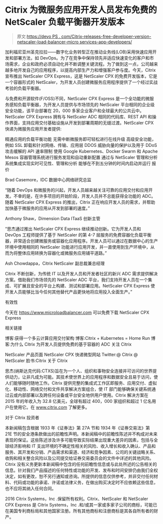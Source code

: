 # Citrix 为微服务应用开发人员发布免费的 NetScaler 负载平衡器开发版本

> 原文:[https://devo PS . com/Citrix-releases-free-developer-version-netscaler-load-balancer-micro services-app-developers/](https://devops.com/citrix-releases-free-developer-version-netscaler-load-balancer-microservices-app-developers/)

加利福尼亚州圣克拉拉——数字化业务转型正在推动业务线(LOB)采用快速应用开发和部署方法，如 DevOps。为了在竞争中保持领先并适应快速变化的客户和市场需求，企业和政府必须自动化并不断调整关键流程。为了做到这一点，公司越来越多地开发自己的应用程序，以提高内部生产力和增强客户参与度。今天，Citrix 宣布推出 NetScaler CPX Express，这是 NetScaler CPX 的免费开发版本，它是一个容器形式的 NetScaler，为开发人员创建微服务应用程序提供了一个经过实战考验的负载平衡器。

与免费和开源软件(F/OSS)不同，NetScaler CPX Express 是一个全功能的微服务感知负载平衡器，为开发人员提供与市场领先的 NetScaler 平台相同的企业级安全功能，该平台部署在 20，000 多家企业客户和全球最大的公共云中。NetScaler CPX Express 拥有与 NetScaler ADC 相同的代码库、REST API 和操作界面，支持应用交付基础设施从开发到部署周期的无缝过渡。NetScaler CPX 快递为微服务应用开发者提供:

精通应用的负载平衡功能
无需中断微服务即可轻松进行在线升级
高级安全功能，例如 SSL 卸载和针对网络、传输、应用层 DDOS 威胁向量的保护以及用于 DDoS 攻击缓解的 API 速率限制
使用 Google Kubernetes、Docker Swarm 和 Apache Mesos 容器管理系统进行服务发现和自动重新配置
通过与 NetScaler 管理和分析系统集成实现实时可见性、管理和分析
能够在不到五分钟的时间内启动并运行
报价

Brad Casemore，IDC 数据中心网络研究总监

“随着 DevOps 和微服务的兴起，开发人员越来越关注可靠的应用交付和应用开发。不幸的是，在许多项目的开始阶段，开发人员并不总能获得全功能的 ADC。随着 NetScaler CPX Express 的推出，Citrix 正在响应开发人员的需求，并帮助加快基于微服务的应用从开发到部署的速度。”

Anthony Shaw，Dimension Data ITaaS 创新主管

“思杰通过推出 NetScaler CPX Express 继续推动创新。它为开发人员和 DevOps 工程师提供了基于 NetScaler 的第 4-7 层服务的免费容器化负载平衡器，非常适合创建微服务或容器化应用程序。开发人员可以通过在数据中心的生产环境中使用相同的 NetScaler 功能进行应用开发，并一直使用到生产环境中，从而为将整体应用转换为容器化或微服务应用铺平道路。”

Ash Chowdappa，Citrix NetScaler 副总裁兼总经理

Citrix 不断创新，为传统 IT 以及开发人员和开发者社区的新兴 ADC 需求提供解决方案。借助我们市场领先的 NetScaler ADC 平台，我们支持开发人员在一个集成、可扩展且安全的平台上构建、测试和部署应用。NetScaler CPX Express 使开发人员能够比当今任何其他替代产品更快地将应用投入全面生产。”

有效性

今天在 https://www.microloadbalancer.com 可以免费下载 NetScaler CPX Express

相关链接

博客:获得一个多云计算应用交付架构
博客:Citrix + Kubernetes = Home Run
博客:为什么 Citrix 为开发人员提供免费的基于容器的 ADC
关注 Citrix

NetScaler 产品页面
NetScaler CPX 快递微型网站
Twitter:@ Citrix @ NetScaler
脸书:Citrix
关于 Citrix

思杰(纳斯达克代码:CTXS)旨在为一个人、组织和事物安全连接并可访问的世界提供动力，让非凡成为可能。其技术使世界上的应用程序和数据安全且易于访问，使人们能够随时随地工作。Citrix 提供完整的集成式工作区即服务、应用交付、虚拟化、移动性、网络交付和文件共享解决方案组合，使 IT 部门能够确保关键系统通过云或内部部署以及跨任何设备或平台安全地供用户使用。Citrix 解决方案在 2015 年的年收入为 32.8 亿美元，全球有超过 400，000 家组织和超过 1 亿名用户在使用它。在 www.citrix.com 了解更多。

对于 Citrix 投资者

本新闻稿包含根据 1933 年《证券法》第 27A 节和 1934 年《证券交易法》第 21E 节的安全港条款做出的前瞻性声明。本新闻稿中的前瞻性陈述并不构成对未来表现的保证。这些陈述涉及许多可能导致实际结果出现重大差异的因素，包括与全球经济影响和 IT 支出环境的不确定性相关的风险、收入增长和收入确认、产品和服务、其开发和分销、产品需求和渠道、经济和竞争因素、公司的关键战略关系、收购和相关整合风险以及公司提交给证券交易委员会的文件中详述的其他风险。Citrix 没有义务更新本新闻稿中包含的任何前瞻性信息或与此处所述的公告相关的信息。针对我们产品描述的任何特性或功能的开发、发布和时间安排仍由我们全权决定，如有更改，恕不另行通知或咨询。所提供的信息仅供参考，并非交付任何材料、代码或功能的承诺、许诺或法律义务，在做出购买决定时不应依赖这些信息，也不应将其纳入任何合同。

2016 Citrix Systems，Inc .保留所有权利。Citrix、NetScaler 和 NetScaler CPX Express 是 Citrix Systems，Inc .和/或其一家或多家子公司的商标，可能已在美国专利商标局和其他国家注册。所有其他商标和注册商标是其各自所有者的财产。